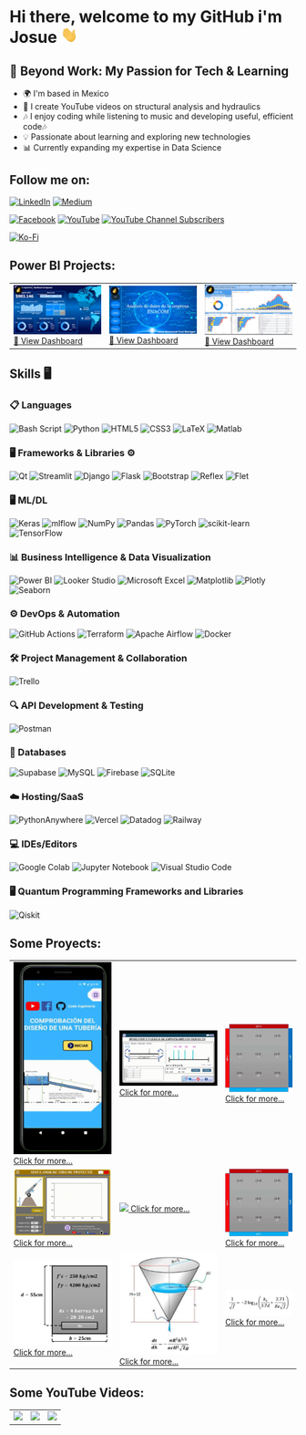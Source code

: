 # Hi there, welcome to my GitHub i'm Josue <img src="/src/wave.gif" width="30px">

## 🚀 Beyond Work: My Passion for Tech & Learning 
  - 🌍  I'm based in Mexico
  - 🎥 I create YouTube videos on structural analysis and hydraulics
  - 🎶 I enjoy coding while listening to music and developing useful, efficient code🎶
  - 💡 Passionate about learning and exploring new technologies
  - 📊 Currently expanding my expertise in Data Science

## Follow me on:
[![LinkedIn](https://img.shields.io/badge/linkedin-%230077B5.svg?style=for-the-badge&logo=linkedin&logoColor=white)]()
[![Medium](https://img.shields.io/badge/Medium-12100E?style=for-the-badge&logo=medium&logoColor=white)](https://medium.com/@ing.cruzbarragan)

[![Facebook](https://img.shields.io/badge/Facebook-%231877F2.svg?style=for-the-badge&logo=Facebook&logoColor=white)](https://www.facebook.com/CodeIngenieriaProgramacion/)
[![YouTube](https://img.shields.io/badge/YouTube-FF0000?style=for-the-badge&logo=youtube&logoColor=white)](https://youtube.com/channel/UCBt557uIeCdXjQ7R_A4NGkw)
[![YouTube Channel Subscribers](https://img.shields.io/youtube/channel/subscribers/UCBt557uIeCdXjQ7R_A4NGkw?style=social)](https://youtube.com/channel/UCBt557uIeCdXjQ7R_A4NGkw?sub_confirmation=1)

[![Ko-Fi](https://img.shields.io/badge/Ko--fi-F16061?style=for-the-badge&logo=ko-fi&logoColor=white)](https://ko-fi.com/codeingenieria)


## Power BI Projects:

<!-- Tabla -->
<table style="width:100%">
  <!-- Renglon Uno -->
  <tr>
    <!-- Columna Uno -->
    <td>
      <a href="https://www.novypro.com/profile_projects/josueemmanuelcruzbarragan?Popup=memberProject&Data=1682115450949x759070189120540400" target="_blank" rel="noopener noreferrer">
          <img src="/src/PBI_1.webp">
		  🔗 View Dashboard
      </a>
    </td>
    <!-- Columna Dos -->
    <td>
	    <a href="https://www.novypro.com/profile_projects/josueemmanuelcruzbarragan?Popup=memberProject&Data=1682115452864x456897774852310200" target="_blank" rel="noopener noreferrer">
  	    <img src="/src/PBI_2.webp">
		🔗 View Dashboard
      </a>
    </td>
    <!-- Columna Tres -->
    <td>
      <a href="https://www.novypro.com/profile_projects/josueemmanuelcruzbarragan?Popup=memberProject&Data=1682115448439x258407787298857500" target="_blank" rel="noopener noreferrer">
  		  <img src="/src/PBI_3.webp">
		  🔗 View Dashboard
      </a>
    </td>
  </tr>
</table>

## Skills 🖥️

### 📋 Languages
![Bash Script](https://img.shields.io/badge/bash_script-%23121011.svg?style=for-the-badge&logo=gnu-bash&logoColor=white)
![Python](https://img.shields.io/badge/Python-FFD43B?style=for-the-badge&logo=python&logoColor=blue)
![HTML5](https://img.shields.io/badge/html5-%23E34F26.svg?style=for-the-badge&logo=html5&logoColor=white)
![CSS3](https://img.shields.io/badge/css3-%231572B6.svg?style=for-the-badge&logo=css3&logoColor=white)
![LaTeX](https://img.shields.io/badge/latex-%23008080.svg?style=for-the-badge&logo=latex&logoColor=white)
![Matlab](https://img.shields.io/badge/Matlab-FD3A5C?style=for-the-badge&logo=Mathworks&logoColor=white)

### 🖥️ Frameworks & Libraries ⚙️
![Qt](https://img.shields.io/badge/Qt-%23217346.svg?style=for-the-badge&logo=Qt&logoColor=white)
![Streamlit](https://img.shields.io/badge/Streamlit-%23FE4B4B.svg?style=for-the-badge&logo=streamlit&logoColor=white)
![Django](https://img.shields.io/badge/Django-092E20?style=for-the-badge&logo=django&logoColor=green)
![Flask](https://img.shields.io/badge/flask-%23000.svg?style=for-the-badge&logo=flask&logoColor=white)
![Bootstrap](https://img.shields.io/badge/bootstrap-%238511FA.svg?style=for-the-badge&logo=bootstrap&logoColor=white)
![Reflex](https://img.shields.io/badge/Reflex-00B8D9?logo=python&logoColor=white)
![Flet](https://img.shields.io/badge/Flet-0082F7?logo=flet&logoColor=white)

### 🖥️ ML/DL
![Keras](https://img.shields.io/badge/Keras-%23D00000.svg?style=for-the-badge&logo=Keras&logoColor=white)
![mlflow](https://img.shields.io/badge/mlflow-%23d9ead3.svg?style=for-the-badge&logo=numpy&logoColor=blue)
![NumPy](https://img.shields.io/badge/numpy-%23013243.svg?style=for-the-badge&logo=numpy&logoColor=white)
![Pandas](https://img.shields.io/badge/pandas-%23150458.svg?style=for-the-badge&logo=pandas&logoColor=white)
![PyTorch](https://img.shields.io/badge/PyTorch-%23EE4C2C.svg?style=for-the-badge&logo=PyTorch&logoColor=white)
![scikit-learn](https://img.shields.io/badge/scikit--learn-%23F7931E.svg?style=for-the-badge&logo=scikit-learn&logoColor=white)
![TensorFlow](https://img.shields.io/badge/TensorFlow-%23FF6F00.svg?style=for-the-badge&logo=TensorFlow&logoColor=white)

### 📊 Business Intelligence & Data Visualization
![Power BI](https://img.shields.io/badge/PowerBI-F2C811?style=for-the-badge&logo=Power%20BI&logoColor=white)
![Looker Studio](https://img.shields.io/badge/Looker%20Studio-4285F4?logo=googleanalytics&logoColor=white)
![Microsoft Excel](https://img.shields.io/badge/Microsoft_Excel-217346?style=for-the-badge&logo=microsoft-excel&logoColor=white)
![Matplotlib](https://img.shields.io/badge/Matplotlib-%23ffffff.svg?style=for-the-badge&logo=Matplotlib&logoColor=black)
![Plotly](https://img.shields.io/badge/Plotly-%233F4F75.svg?style=for-the-badge&logo=plotly&logoColor=white)
![Seaborn](https://img.shields.io/badge/Seaborn-0099B9?logo=python&logoColor=white)

### ⚙️ DevOps & Automation
![GitHub Actions](https://img.shields.io/badge/github%20actions-%232671E5.svg?style=for-the-badge&logo=githubactions&logoColor=white)
![Terraform](https://img.shields.io/badge/terraform-%235835CC.svg?style=for-the-badge&logo=terraform&logoColor=white)
![Apache Airflow](https://img.shields.io/badge/Apache%20Airflow-017CEE?style=for-the-badge&logo=Apache%20Airflow&logoColor=white)
![Docker](https://img.shields.io/badge/docker-%230db7ed.svg?style=for-the-badge&logo=docker&logoColor=white)

### 🛠 Project Management & Collaboration
![Trello](https://img.shields.io/badge/Trello-%23026AA7.svg?style=for-the-badge&logo=Trello&logoColor=white)

### 🔍 API Development & Testing
![Postman](https://img.shields.io/badge/Postman-FF6C37?style=for-the-badge&logo=postman&logoColor=white)

### 💾 Databases
![Supabase](https://img.shields.io/badge/Supabase-3ECF8E?style=for-the-badge&logo=supabase&logoColor=white)
![MySQL](https://img.shields.io/badge/MySQL-005C84?style=for-the-badge&logo=mysql&logoColor=white)
![Firebase](https://img.shields.io/badge/firebase-ffca28?style=for-the-badge&logo=firebase&logoColor=black)
![SQLite](https://img.shields.io/badge/sqlite-%2307405e.svg?style=for-the-badge&logo=sqlite&logoColor=white)

### ☁️ Hosting/SaaS
![PythonAnywhere](https://img.shields.io/badge/pythonanywhere-%232F9FD7.svg?style=for-the-badge&logo=pythonanywhere&logoColor=151515)
![Vercel](https://img.shields.io/badge/vercel-%23000000.svg?style=for-the-badge&logo=vercel&logoColor=white)
![Datadog](https://img.shields.io/badge/datadog-%23632CA6.svg?style=for-the-badge&logo=datadog&logoColor=white)
![Railway](https://img.shields.io/badge/Railway-00C2FF?logo=railway&logoColor=white)

### 💻 IDEs/Editors
![Google Colab](https://img.shields.io/badge/Google%20Colab-%23F9A825.svg?style=for-the-badge&logo=googlecolab&logoColor=white)
![Jupyter Notebook](https://img.shields.io/badge/jupyter-%23FA0F00.svg?style=for-the-badge&logo=jupyter&logoColor=white)
![Visual Studio Code](https://img.shields.io/badge/Visual%20Studio%20Code-0078d7.svg?style=for-the-badge&logo=visual-studio-code&logoColor=white)

### 🖥️ Quantum Programming Frameworks and Libraries
![Qiskit](https://img.shields.io/badge/Qiskit-%236929C4.svg?style=for-the-badge&logo=Qiskit&logoColor=white)

## Some Proyects:
<!-- Tabla -->
<table style="width:100%">
	<!--------------->
	<!-- Seccion 1 -->
	<!--------------->
	<tr>
	  <td>
		  <a href="https://github.com/JozCrzBrgn/Proyects/blob/main/App_ComprobacionDisenioTuberias.md">
			  <img src="/src/AppDisenioTuberias.gif">
			  <a href="https://github.com/JozCrzBrgn/Proyects/blob/main/App_ComprobacionDisenioTuberias.md">Click for more...</a>
		  </a>
	  </td>
	  <td>
		  <a href="https://github.com/JozCrzBrgn/Proyects/blob/main/MomentosEmpotramientoPerfecto.md">
			  <img src="/src/MEP.gif">
			  <a href="https://github.com/JozCrzBrgn/Proyects/blob/main/MomentosEmpotramientoPerfecto.md">Click for more...</a>
		  </a>
	  </td>
	  <td> <!-- Columna Tres -->
		  <a href="https://github.com/JozCrzBrgn/EcuacionesDiferencialesParciales/blob/master/EDP%20Elipticas/EDP%20El%C3%ADptica.ipynb">
			  <img src="/src/temperatura.gif">
			  <a href="https://github.com/JozCrzBrgn/EcuacionesDiferencialesParciales/blob/master/EDP%20Elipticas/EDP%20El%C3%ADptica.ipynb">Click for more...</a>
		  </a>
	  </td>
	</tr>
	<!--------------->
	<!-- Seccion 2 -->
	<!--------------->
	<tr>
	  <td>
		  <a href="https://github.com/JozCrzBrgn/SimulacionDeUnProyectil">
			  <img src="/src/proyectil.gif">
			  <a href="https://github.com/JozCrzBrgn/SimulacionDeUnProyectil">Click for more...</a>
		  </a>
	  </td>
	  <td>
		  <a href="https://youtu.be/RFdJw0wjPAc">
			  <img src="http://i3.ytimg.com/vi/OnwEA505COE/maxresdefault.jpg">
			  <a href="https://youtu.be/RFdJw0wjPAc">Click for more...</a>
		  </a>
	  </td>
	  <td> <!-- Columna Tres -->
		  <a href="https://github.com/JozCrzBrgn/EcuacionesDiferencialesParciales/blob/master/EDP%20Elipticas/EDP%20El%C3%ADptica.ipynb">
			  <img src="/src/temperatura.gif">
			  <a href="https://github.com/JozCrzBrgn/EcuacionesDiferencialesParciales/blob/master/EDP%20Elipticas/EDP%20El%C3%ADptica.ipynb">Click for more...</a>
		  </a>
	  </td>	
	</tr>
	<!--------------->
	<!-- Seccion 3 a corregir -->
	<!--------------->
	<tr>
	  <td>
		  <a href="https://github.com/JozCrzBrgn/DeterminacionDeLaResistenciaFlexionDeUnaSeccionRectangular/blob/master/Momento%20a%20Flexi%C3%B3n%20de%20Viga%20Simple.ipynb">
			  <img src="/src/viga.png">
			  <a href="https://github.com/JozCrzBrgn/DeterminacionDeLaResistenciaFlexionDeUnaSeccionRectangular/blob/master/Momento%20a%20Flexi%C3%B3n%20de%20Viga%20Simple.ipynb">Click for more...</a>
		  </a>
	  </td>
	  <td>
		  <a href="https://github.com/JozCrzBrgn/DiferenciacionIntegracionNumerica/blob/master/Diferenciacion/M%C3%A9todo%20de%20Euler/M%C3%A9todo%20de%20Euler.ipynb">
			  <img src="/src/tanque.png">
			  <a href="https://github.com/JozCrzBrgn/DiferenciacionIntegracionNumerica/blob/master/Diferenciacion/M%C3%A9todo%20de%20Euler/M%C3%A9todo%20de%20Euler.ipynb">Click for more...</a>
		  </a>
	  </td>
	  <td> <!-- Columna Tres -->
		  <a href="https://github.com/JozCrzBrgn/ColebrookWhite/blob/master/Colebrook-White.ipynb">
			  <img src="/src/fricc.png">
			  <a href="https://github.com/JozCrzBrgn/ColebrookWhite/blob/master/Colebrook-White.ipynb">Click for more...</a>
		  </a>
	  </td>
	</tr>
</table>

## Some YouTube Videos:
<!-- Tabla -->
<table style="width:100%">
  <!-- Renglon Uno -->
  <tr>
    <!-- Columna Uno -->
    <td>
      <a href="https://www.youtube.com/watch?v=ZJCBINksbjg">
          <img src="http://i3.ytimg.com/vi/ZJCBINksbjg/maxresdefault.jpg">
      </a>
    </td>
    <!-- Columna Dos -->
    <td>
	    <a href="https://youtu.be/RFdJw0wjPAc">
  	    <img src="http://i3.ytimg.com/vi/OnwEA505COE/maxresdefault.jpg">
      </a>
    </td>
    <!-- Columna Tres -->
    <td>
      <a href="https://youtu.be/OtsXkg73J9c">
  		  <img src="http://i3.ytimg.com/vi/OtsXkg73J9c/maxresdefault.jpg">
      </a>
    </td>
  </tr>
</table>
